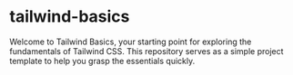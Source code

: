 # tailwind-basics
Welcome to Tailwind Basics, your starting point for exploring the fundamentals of Tailwind CSS. This repository serves as a simple project template to help you grasp the essentials quickly.
